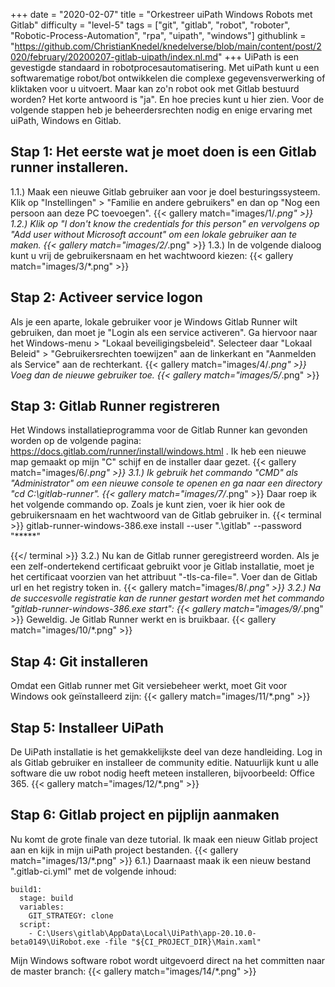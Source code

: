 +++
date = "2020-02-07"
title = "Orkestreer uiPath Windows Robots met Gitlab"
difficulty = "level-5"
tags = ["git", "gitlab", "robot", "roboter", "Robotic-Process-Automation", "rpa", "uipath", "windows"]
githublink = "https://github.com/ChristianKnedel/knedelverse/blob/main/content/post/2020/february/20200207-gitlab-uipath/index.nl.md"
+++
UiPath is een gevestigde standaard in robotprocesautomatisering. Met uiPath kunt u een softwarematige robot/bot ontwikkelen die complexe gegevensverwerking of kliktaken voor u uitvoert. Maar kan zo'n robot ook met Gitlab bestuurd worden? Het korte antwoord is "ja". En hoe precies kunt u hier zien. Voor de volgende stappen heb je beheerdersrechten nodig en enige ervaring met uiPath, Windows en Gitlab.
## Stap 1: Het eerste wat je moet doen is een Gitlab runner installeren.
1.1.) Maak een nieuwe Gitlab gebruiker aan voor je doel besturingssysteem. Klik op "Instellingen" > "Familie en andere gebruikers" en dan op "Nog een persoon aan deze PC toevoegen".
{{< gallery match="images/1/*.png" >}}
1.2.) Klik op "I don't know the credentials for this person" en vervolgens op "Add user without Microsoft account" om een lokale gebruiker aan te maken.
{{< gallery match="images/2/*.png" >}}
1.3.) In de volgende dialoog kunt u vrij de gebruikersnaam en het wachtwoord kiezen:
{{< gallery match="images/3/*.png" >}}

## Stap 2: Activeer service logon
Als je een aparte, lokale gebruiker voor je Windows Gitlab Runner wilt gebruiken, dan moet je "Login als een service activeren". Ga hiervoor naar het Windows-menu > "Lokaal beveiligingsbeleid". Selecteer daar "Lokaal Beleid" > "Gebruikersrechten toewijzen" aan de linkerkant en "Aanmelden als Service" aan de rechterkant.
{{< gallery match="images/4/*.png" >}}
Voeg dan de nieuwe gebruiker toe.
{{< gallery match="images/5/*.png" >}}

## Stap 3: Gitlab Runner registreren
Het Windows installatieprogramma voor de Gitlab Runner kan gevonden worden op de volgende pagina: https://docs.gitlab.com/runner/install/windows.html . Ik heb een nieuwe map gemaakt op mijn "C" schijf en de installer daar gezet.
{{< gallery match="images/6/*.png" >}}
3.1.) Ik gebruik het commando "CMD" als "Administrator" om een nieuwe console te openen en ga naar een directory "cd C:\gitlab-runner".
{{< gallery match="images/7/*.png" >}}
Daar roep ik het volgende commando op. Zoals je kunt zien, voer ik hier ook de gebruikersnaam en het wachtwoord van de Gitlab gebruiker in.
{{< terminal >}}
gitlab-runner-windows-386.exe install --user ".\gitlab" --password "*****"

{{</ terminal >}}
3.2.) Nu kan de Gitlab runner geregistreerd worden. Als je een zelf-ondertekend certificaat gebruikt voor je Gitlab installatie, moet je het certificaat voorzien van het attribuut "-tls-ca-file=". Voer dan de Gitlab url en het registry token in.
{{< gallery match="images/8/*.png" >}}
3.2.) Na de succesvolle registratie kan de runner gestart worden met het commando "gitlab-runner-windows-386.exe start":
{{< gallery match="images/9/*.png" >}}
Geweldig. Je Gitlab Runner werkt en is bruikbaar.
{{< gallery match="images/10/*.png" >}}

## Stap 4: Git installeren
Omdat een Gitlab runner met Git versiebeheer werkt, moet Git voor Windows ook geïnstalleerd zijn:
{{< gallery match="images/11/*.png" >}}

## Stap 5: Installeer UiPath
De UiPath installatie is het gemakkelijkste deel van deze handleiding. Log in als Gitlab gebruiker en installeer de community editie. Natuurlijk kunt u alle software die uw robot nodig heeft meteen installeren, bijvoorbeeld: Office 365.
{{< gallery match="images/12/*.png" >}}

## Stap 6: Gitlab project en pijplijn aanmaken
Nu komt de grote finale van deze tutorial. Ik maak een nieuw Gitlab project aan en kijk in mijn uiPath project bestanden.
{{< gallery match="images/13/*.png" >}}
6.1.) Daarnaast maak ik een nieuw bestand ".gitlab-ci.yml" met de volgende inhoud:
```
build1:
  stage: build
  variables:
    GIT_STRATEGY: clone
  script:
    - C:\Users\gitlab\AppData\Local\UiPath\app-20.10.0-beta0149\UiRobot.exe -file "${CI_PROJECT_DIR}\Main.xaml"

```
Mijn Windows software robot wordt uitgevoerd direct na het committen naar de master branch:
{{< gallery match="images/14/*.png" >}}
